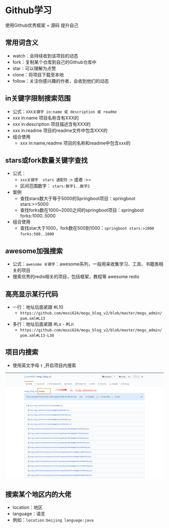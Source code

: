 # Github学习

使用Github优秀框架 + 源码 提升自己

## 常用词含义

- watch：会持续收到该项目的动态
- fork：复制某个仓库到自己的Github仓库中
- star：可以理解为点赞
- clone：将项目下载至本地
- follow：关注你感兴趣的作者，会收到他们的动态

 

## in关键字限制搜索范围

- 公式：`XXX关键字 in:name 或 description 或 readme`
- xxx in:name   项目名称含有XXX的
- xxx in:description   项目描述含有XXX的
- xxx in:readme   项目的readme文件中包含XXX的
- 组合使用
  - xxx   in:name,readme    项目的名称和readme中包含xxx的



## stars或fork数量关键字查找

- 公式：
  - `xxx关键字  stars 通配符`  :>  或者 :>=
  - 区间范围数字：  `stars:数字1..数字2`
- 案例
  - 查找stars数大于等于5000的Springboot项目：springboot  stars:>=5000
  - 查找forks数在1000~2000之间的springboot项目：springboot forks:1000..5000
- 组合使用
  - 查找star大于1000，fork数在500到1000：`springboot stars:>1000 forks:500..1000`



## awesome加强搜索

- 公式：`awesome 关键字`：awesome系列，一般用来收集学习、工具、书籍类相关的项目
- 搜索优秀的redis相关的项目，包括框架，教程等  awesome redis



## 高亮显示某行代码

- 一行：地址后面紧跟  #L10
  - `https://github.com/moxi624/mogu_blog_v2/blob/master/mogu_admin/pom.xml#L13`
- 多行：地址后面紧跟 #Lx - #Ln
  - `https://github.com/moxi624/mogu_blog_v2/blob/master/mogu_admin/pom.xml#L13-L30`

## 项目内搜索

- 使用英文字母 `t` ,开启项目内搜索

![image-20200326212650322](images/image-20200326212650322.png)



## 搜索某个地区内的大佬

- location：地区
- language：语言
- 例如：`location:beijing language:java`